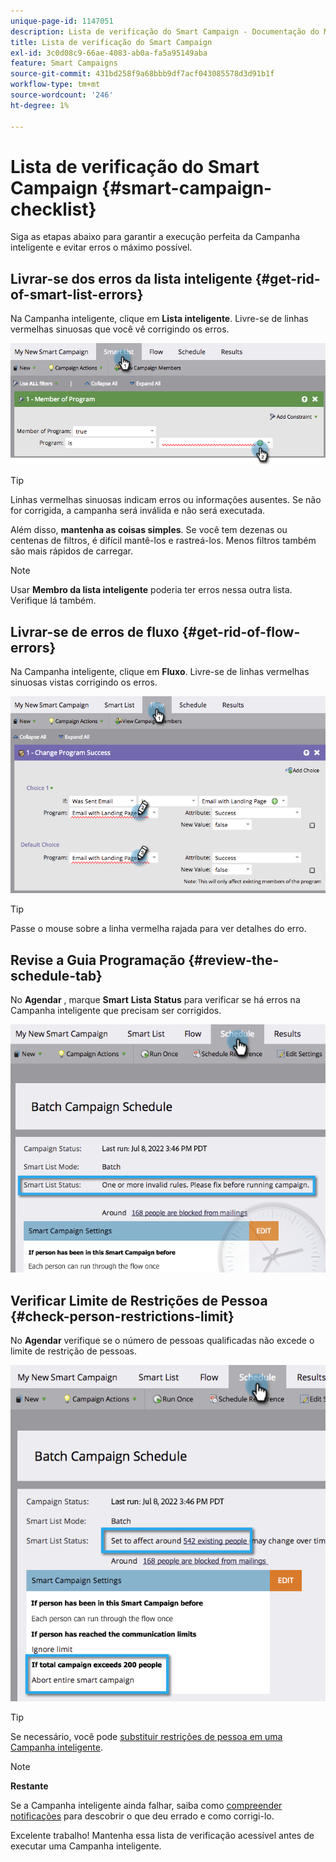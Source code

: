 ```yaml
---
unique-page-id: 1147051
description: Lista de verificação do Smart Campaign - Documentação do Marketo - Documentação do produto
title: Lista de verificação do Smart Campaign
exl-id: 3c0d08c9-66ae-4083-ab0a-fa5a95149aba
feature: Smart Campaigns
source-git-commit: 431bd258f9a68bbb9df7acf043085578d3d91b1f
workflow-type: tm+mt
source-wordcount: '246'
ht-degree: 1%

---
```


# Lista de verificação do Smart Campaign {#smart-campaign-checklist}

Siga as etapas abaixo para garantir a execução perfeita da Campanha inteligente e evitar erros o máximo possível.

## Livrar-se dos erros da lista inteligente {#get-rid-of-smart-list-errors}

Na Campanha inteligente, clique em **Lista inteligente**. Livre-se de linhas vermelhas sinuosas que você vê corrigindo os erros.

![](assets/smart-campaign-checklist-1.png)

>[!TIP]
>
>Linhas vermelhas sinuosas indicam erros ou informações ausentes. Se não for corrigida, a campanha será inválida e não será executada.
>
>Além disso, **mantenha as coisas simples**. Se você tem dezenas ou centenas de filtros, é difícil mantê-los e rastreá-los. Menos filtros também são mais rápidos de carregar.

>[!NOTE]
>
>Usar **Membro da lista inteligente** poderia ter erros nessa outra lista. Verifique lá também.

## Livrar-se de erros de fluxo {#get-rid-of-flow-errors}

Na Campanha inteligente, clique em **Fluxo**. Livre-se de linhas vermelhas sinuosas vistas corrigindo os erros.

![](assets/smart-campaign-checklist-2.png)

>[!TIP]
>
>Passe o mouse sobre a linha vermelha rajada para ver detalhes do erro.

## Revise a Guia Programação {#review-the-schedule-tab}

No **Agendar** , marque **Smart** **Lista** **Status** para verificar se há erros na Campanha inteligente que precisam ser corrigidos.

![](assets/smart-campaign-checklist-3.png)

## Verificar Limite de Restrições de Pessoa {#check-person-restrictions-limit}

No **Agendar** verifique se o número de pessoas qualificadas não excede o limite de restrição de pessoas.

![](assets/smart-campaign-checklist-4.png)

>[!TIP]
>
>Se necessário, você pode [substituir restrições de pessoa em uma Campanha inteligente](/help/marketo/product-docs/core-marketo-concepts/smart-campaigns/using-smart-campaigns/override-person-restrictions-in-a-smart-campaign.md).

>[!NOTE]
>
>**Restante**
>
>Se a Campanha inteligente ainda falhar, saiba como [compreender notificações](/help/marketo/product-docs/core-marketo-concepts/miscellaneous/understanding-notifications.md) para descobrir o que deu errado e como corrigi-lo.

Excelente trabalho! Mantenha essa lista de verificação acessível antes de executar uma Campanha inteligente.
